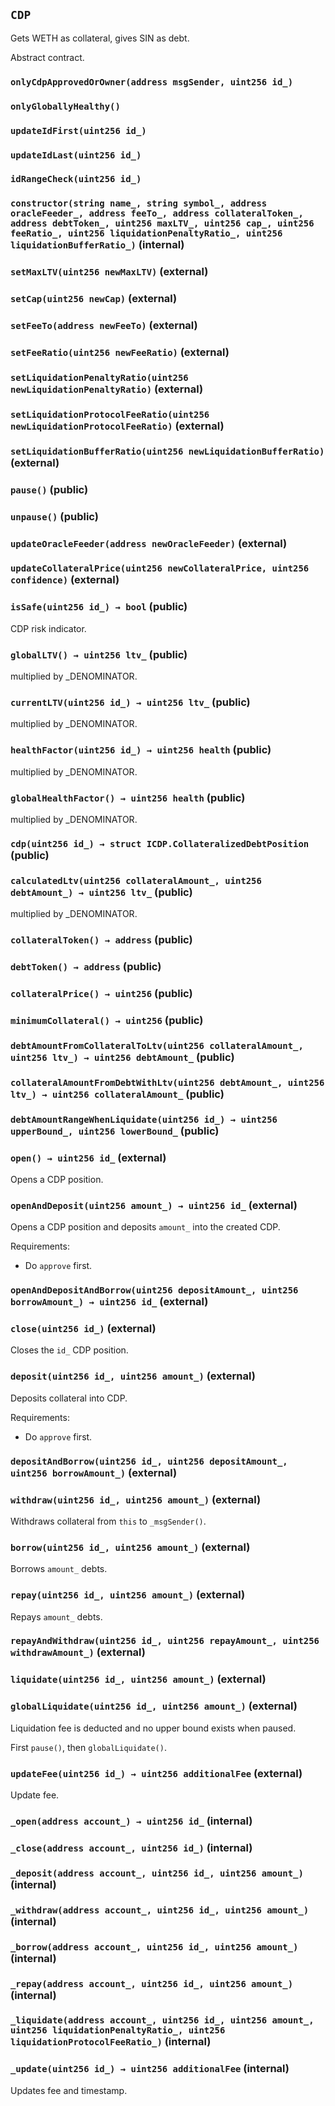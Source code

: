 ## `CDP`

Gets WETH as collateral, gives SIN as debt.


Abstract contract.

### `onlyCdpApprovedOrOwner(address msgSender, uint256 id_)`





### `onlyGloballyHealthy()`





### `updateIdFirst(uint256 id_)`





### `updateIdLast(uint256 id_)`





### `idRangeCheck(uint256 id_)`






### `constructor(string name_, string symbol_, address oracleFeeder_, address feeTo_, address collateralToken_, address debtToken_, uint256 maxLTV_, uint256 cap_, uint256 feeRatio_, uint256 liquidationPenaltyRatio_, uint256 liquidationBufferRatio_)` (internal)





### `setMaxLTV(uint256 newMaxLTV)` (external)





### `setCap(uint256 newCap)` (external)





### `setFeeTo(address newFeeTo)` (external)





### `setFeeRatio(uint256 newFeeRatio)` (external)





### `setLiquidationPenaltyRatio(uint256 newLiquidationPenaltyRatio)` (external)





### `setLiquidationProtocolFeeRatio(uint256 newLiquidationProtocolFeeRatio)` (external)





### `setLiquidationBufferRatio(uint256 newLiquidationBufferRatio)` (external)





### `pause()` (public)





### `unpause()` (public)





### `updateOracleFeeder(address newOracleFeeder)` (external)





### `updateCollateralPrice(uint256 newCollateralPrice, uint256 confidence)` (external)





### `isSafe(uint256 id_) → bool` (public)

CDP risk indicator.



### `globalLTV() → uint256 ltv_` (public)



multiplied by _DENOMINATOR.

### `currentLTV(uint256 id_) → uint256 ltv_` (public)



multiplied by _DENOMINATOR.

### `healthFactor(uint256 id_) → uint256 health` (public)



multiplied by _DENOMINATOR.

### `globalHealthFactor() → uint256 health` (public)



multiplied by _DENOMINATOR.

### `cdp(uint256 id_) → struct ICDP.CollateralizedDebtPosition` (public)





### `calculatedLtv(uint256 collateralAmount_, uint256 debtAmount_) → uint256 ltv_` (public)



multiplied by _DENOMINATOR.

### `collateralToken() → address` (public)





### `debtToken() → address` (public)





### `collateralPrice() → uint256` (public)





### `minimumCollateral() → uint256` (public)





### `debtAmountFromCollateralToLtv(uint256 collateralAmount_, uint256 ltv_) → uint256 debtAmount_` (public)





### `collateralAmountFromDebtWithLtv(uint256 debtAmount_, uint256 ltv_) → uint256 collateralAmount_` (public)





### `debtAmountRangeWhenLiquidate(uint256 id_) → uint256 upperBound_, uint256 lowerBound_` (public)





### `open() → uint256 id_` (external)

Opens a CDP position.



### `openAndDeposit(uint256 amount_) → uint256 id_` (external)

Opens a CDP position
and deposits `amount_` into the created CDP.

Requirements:

- Do `approve` first.



### `openAndDepositAndBorrow(uint256 depositAmount_, uint256 borrowAmount_) → uint256 id_` (external)





### `close(uint256 id_)` (external)

Closes the `id_` CDP position.



### `deposit(uint256 id_, uint256 amount_)` (external)



Deposits collateral into CDP.

Requirements:

- Do `approve` first.

### `depositAndBorrow(uint256 id_, uint256 depositAmount_, uint256 borrowAmount_)` (external)





### `withdraw(uint256 id_, uint256 amount_)` (external)

Withdraws collateral from `this` to `_msgSender()`.



### `borrow(uint256 id_, uint256 amount_)` (external)

Borrows `amount_` debts.



### `repay(uint256 id_, uint256 amount_)` (external)

Repays `amount_` debts.



### `repayAndWithdraw(uint256 id_, uint256 repayAmount_, uint256 withdrawAmount_)` (external)





### `liquidate(uint256 id_, uint256 amount_)` (external)





### `globalLiquidate(uint256 id_, uint256 amount_)` (external)

Liquidation fee is deducted and no upper bound exists when paused.


First `pause()`, then `globalLiquidate()`.

### `updateFee(uint256 id_) → uint256 additionalFee` (external)

Update fee.



### `_open(address account_) → uint256 id_` (internal)





### `_close(address account_, uint256 id_)` (internal)





### `_deposit(address account_, uint256 id_, uint256 amount_)` (internal)





### `_withdraw(address account_, uint256 id_, uint256 amount_)` (internal)





### `_borrow(address account_, uint256 id_, uint256 amount_)` (internal)





### `_repay(address account_, uint256 id_, uint256 amount_)` (internal)





### `_liquidate(address account_, uint256 id_, uint256 amount_, uint256 liquidationPenaltyRatio_, uint256 liquidationProtocolFeeRatio_)` (internal)





### `_update(uint256 id_) → uint256 additionalFee` (internal)



Updates fee and timestamp.


